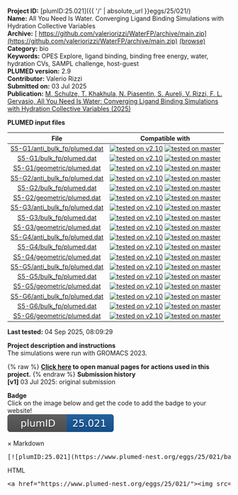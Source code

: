 **Project ID:** [plumID:25.021]({{ '/' | absolute_url }}eggs/25/021/)  
**Name:**  All You Need Is Water. Converging Ligand Binding Simulations with Hydration Collective Variables  
**Archive:** [ https://github.com/valeriorizzi/WaterFP/archive/main.zip](https://github.com/valeriorizzi/WaterFP/archive/main.zip) [(browse)](https://github.com/valeriorizzi/WaterFP/tree/main)  
**Category:**  bio  
**Keywords:**  OPES Explore, ligand binding, binding free energy, water, hydration CVs, SAMPL challenge, host-guest  
**PLUMED version:**  2.9  
**Contributor:**  Valerio Rizzi  
**Submitted on:** 03 Jul 2025  
**Publication:** [M. Schulze, T. Khakhula, N. Piasentin, S. Aureli, V. Rizzi, F. L. Gervasio, All You Need Is Water: Converging Ligand Binding Simulations with Hydration Collective Variables (2025)](http://dx.doi.org/10.1101/2025.06.27.661893)  
  
**PLUMED input files**  
  
| File     | Compatible with |  
|:--------:|:--------:|  
| [S5-G1/anti_bulk_fp/plumed.dat](./data/S5-G1/anti_bulk_fp/plumed.dat.md) |  [![tested on v2.10](https://img.shields.io/badge/v2.10-passing-green.svg)](data/S5-G1/anti_bulk_fp/plumed.dat.plumed.stderr) [![tested on master](https://img.shields.io/badge/master-passing-green.svg)](data/S5-G1/anti_bulk_fp/plumed.dat.plumed_master.stderr) |  
| [S5-G1/bulk_fp/plumed.dat](./data/S5-G1/bulk_fp/plumed.dat.md) |  [![tested on v2.10](https://img.shields.io/badge/v2.10-passing-green.svg)](data/S5-G1/bulk_fp/plumed.dat.plumed.stderr) [![tested on master](https://img.shields.io/badge/master-passing-green.svg)](data/S5-G1/bulk_fp/plumed.dat.plumed_master.stderr) |  
| [S5-G1/geometric/plumed.dat](./data/S5-G1/geometric/plumed.dat.md) |  [![tested on v2.10](https://img.shields.io/badge/v2.10-passing-green.svg)](data/S5-G1/geometric/plumed.dat.plumed.stderr) [![tested on master](https://img.shields.io/badge/master-passing-green.svg)](data/S5-G1/geometric/plumed.dat.plumed_master.stderr) |  
| [S5-G2/anti_bulk_fp/plumed.dat](./data/S5-G2/anti_bulk_fp/plumed.dat.md) |  [![tested on v2.10](https://img.shields.io/badge/v2.10-passing-green.svg)](data/S5-G2/anti_bulk_fp/plumed.dat.plumed.stderr) [![tested on master](https://img.shields.io/badge/master-passing-green.svg)](data/S5-G2/anti_bulk_fp/plumed.dat.plumed_master.stderr) |  
| [S5-G2/bulk_fp/plumed.dat](./data/S5-G2/bulk_fp/plumed.dat.md) |  [![tested on v2.10](https://img.shields.io/badge/v2.10-passing-green.svg)](data/S5-G2/bulk_fp/plumed.dat.plumed.stderr) [![tested on master](https://img.shields.io/badge/master-passing-green.svg)](data/S5-G2/bulk_fp/plumed.dat.plumed_master.stderr) |  
| [S5-G2/geometric/plumed.dat](./data/S5-G2/geometric/plumed.dat.md) |  [![tested on v2.10](https://img.shields.io/badge/v2.10-passing-green.svg)](data/S5-G2/geometric/plumed.dat.plumed.stderr) [![tested on master](https://img.shields.io/badge/master-passing-green.svg)](data/S5-G2/geometric/plumed.dat.plumed_master.stderr) |  
| [S5-G3/anti_bulk_fp/plumed.dat](./data/S5-G3/anti_bulk_fp/plumed.dat.md) |  [![tested on v2.10](https://img.shields.io/badge/v2.10-passing-green.svg)](data/S5-G3/anti_bulk_fp/plumed.dat.plumed.stderr) [![tested on master](https://img.shields.io/badge/master-passing-green.svg)](data/S5-G3/anti_bulk_fp/plumed.dat.plumed_master.stderr) |  
| [S5-G3/bulk_fp/plumed.dat](./data/S5-G3/bulk_fp/plumed.dat.md) |  [![tested on v2.10](https://img.shields.io/badge/v2.10-passing-green.svg)](data/S5-G3/bulk_fp/plumed.dat.plumed.stderr) [![tested on master](https://img.shields.io/badge/master-passing-green.svg)](data/S5-G3/bulk_fp/plumed.dat.plumed_master.stderr) |  
| [S5-G3/geometric/plumed.dat](./data/S5-G3/geometric/plumed.dat.md) |  [![tested on v2.10](https://img.shields.io/badge/v2.10-passing-green.svg)](data/S5-G3/geometric/plumed.dat.plumed.stderr) [![tested on master](https://img.shields.io/badge/master-passing-green.svg)](data/S5-G3/geometric/plumed.dat.plumed_master.stderr) |  
| [S5-G4/anti_bulk_fp/plumed.dat](./data/S5-G4/anti_bulk_fp/plumed.dat.md) |  [![tested on v2.10](https://img.shields.io/badge/v2.10-passing-green.svg)](data/S5-G4/anti_bulk_fp/plumed.dat.plumed.stderr) [![tested on master](https://img.shields.io/badge/master-passing-green.svg)](data/S5-G4/anti_bulk_fp/plumed.dat.plumed_master.stderr) |  
| [S5-G4/bulk_fp/plumed.dat](./data/S5-G4/bulk_fp/plumed.dat.md) |  [![tested on v2.10](https://img.shields.io/badge/v2.10-passing-green.svg)](data/S5-G4/bulk_fp/plumed.dat.plumed.stderr) [![tested on master](https://img.shields.io/badge/master-passing-green.svg)](data/S5-G4/bulk_fp/plumed.dat.plumed_master.stderr) |  
| [S5-G4/geometric/plumed.dat](./data/S5-G4/geometric/plumed.dat.md) |  [![tested on v2.10](https://img.shields.io/badge/v2.10-passing-green.svg)](data/S5-G4/geometric/plumed.dat.plumed.stderr) [![tested on master](https://img.shields.io/badge/master-passing-green.svg)](data/S5-G4/geometric/plumed.dat.plumed_master.stderr) |  
| [S5-G5/anti_bulk_fp/plumed.dat](./data/S5-G5/anti_bulk_fp/plumed.dat.md) |  [![tested on v2.10](https://img.shields.io/badge/v2.10-passing-green.svg)](data/S5-G5/anti_bulk_fp/plumed.dat.plumed.stderr) [![tested on master](https://img.shields.io/badge/master-passing-green.svg)](data/S5-G5/anti_bulk_fp/plumed.dat.plumed_master.stderr) |  
| [S5-G5/bulk_fp/plumed.dat](./data/S5-G5/bulk_fp/plumed.dat.md) |  [![tested on v2.10](https://img.shields.io/badge/v2.10-passing-green.svg)](data/S5-G5/bulk_fp/plumed.dat.plumed.stderr) [![tested on master](https://img.shields.io/badge/master-passing-green.svg)](data/S5-G5/bulk_fp/plumed.dat.plumed_master.stderr) |  
| [S5-G5/geometric/plumed.dat](./data/S5-G5/geometric/plumed.dat.md) |  [![tested on v2.10](https://img.shields.io/badge/v2.10-passing-green.svg)](data/S5-G5/geometric/plumed.dat.plumed.stderr) [![tested on master](https://img.shields.io/badge/master-passing-green.svg)](data/S5-G5/geometric/plumed.dat.plumed_master.stderr) |  
| [S5-G6/anti_bulk_fp/plumed.dat](./data/S5-G6/anti_bulk_fp/plumed.dat.md) |  [![tested on v2.10](https://img.shields.io/badge/v2.10-passing-green.svg)](data/S5-G6/anti_bulk_fp/plumed.dat.plumed.stderr) [![tested on master](https://img.shields.io/badge/master-passing-green.svg)](data/S5-G6/anti_bulk_fp/plumed.dat.plumed_master.stderr) |  
| [S5-G6/bulk_fp/plumed.dat](./data/S5-G6/bulk_fp/plumed.dat.md) |  [![tested on v2.10](https://img.shields.io/badge/v2.10-passing-green.svg)](data/S5-G6/bulk_fp/plumed.dat.plumed.stderr) [![tested on master](https://img.shields.io/badge/master-passing-green.svg)](data/S5-G6/bulk_fp/plumed.dat.plumed_master.stderr) |  
| [S5-G6/geometric/plumed.dat](./data/S5-G6/geometric/plumed.dat.md) |  [![tested on v2.10](https://img.shields.io/badge/v2.10-passing-green.svg)](data/S5-G6/geometric/plumed.dat.plumed.stderr) [![tested on master](https://img.shields.io/badge/master-passing-green.svg)](data/S5-G6/geometric/plumed.dat.plumed_master.stderr) |  
  
**Last tested:**  04 Sep 2025, 08:09:29
  
**Project description and instructions**  
The simulations were run with GROMACS 2023.

  
{% raw %}
<b><a href="https://www.plumed.org/doc-master/user-doc/html/actionlist/?actions=ENERGY,FIT_TO_TEMPLATE,COORDINATION,CENTER,PRINT,DISTANCE,GROUP,WHOLEMOLECULES,FIXEDATOM,MATHEVAL,ANGLE,UPPER_WALLS,OPES_METAD_EXPLORE" target="_blank">Click here</a> to open manual pages for actions used in this project.</b>
{% endraw %}
**Submission history**  
**[v1]** 03 Jul 2025: original submission  
  
**Badge**  
Click on the image below and get the code to add the badge to your website!  
<img src="./badge.svg" alt="plumeDnest:25.021" id="myBtn" class="badge">
<div id="myModal" class="modal">
  <div class="modal-content">
    <span class="close">&times;</span>
    Markdown<pre>[![plumID:25.021](https://www.plumed-nest.org/eggs/25/021/badge.svg)](https://www.plumed-nest.org/eggs/25/021/)</pre>
    HTML<pre>&lt;a href="https://www.plumed-nest.org/eggs/25/021/"&gt;&lt;img src="https://www.plumed-nest.org/eggs/25/021/badge.svg" alt="plumID:25.021"&gt;&lt;/a&gt;</pre>
  </div>
</div>
